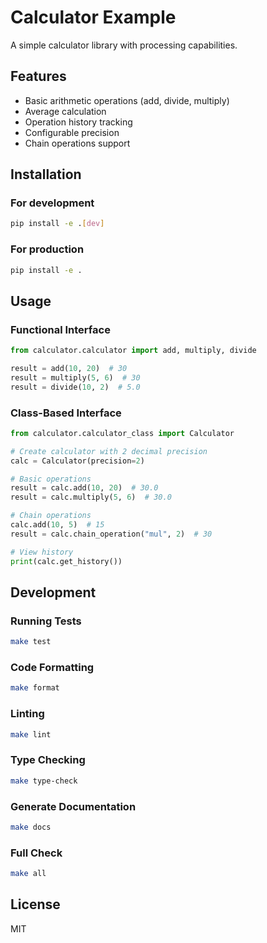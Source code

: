 # Calculator Example

A simple calculator library with processing capabilities.

## Features

- Basic arithmetic operations (add, divide, multiply)
- Average calculation
- Operation history tracking
- Configurable precision
- Chain operations support

## Installation

### For development

```bash
pip install -e .[dev]
```

### For production

```bash
pip install -e .
```

## Usage

### Functional Interface

```python
from calculator.calculator import add, multiply, divide

result = add(10, 20)  # 30
result = multiply(5, 6)  # 30
result = divide(10, 2)  # 5.0
```

### Class-Based Interface

```python
from calculator.calculator_class import Calculator

# Create calculator with 2 decimal precision
calc = Calculator(precision=2)

# Basic operations
result = calc.add(10, 20)  # 30.0
result = calc.multiply(5, 6)  # 30.0

# Chain operations
calc.add(10, 5)  # 15
result = calc.chain_operation("mul", 2)  # 30

# View history
print(calc.get_history())
```

## Development

### Running Tests

```bash
make test
```

### Code Formatting

```bash
make format
```

### Linting

```bash
make lint
```

### Type Checking

```bash
make type-check
```

### Generate Documentation

```bash
make docs
```

### Full Check

```bash
make all
```

## License

MIT
